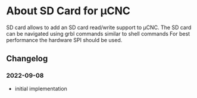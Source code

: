 # About SD Card for µCNC

SD card allows to add an SD card read/write support to µCNC.
The SD card can be navigated using grbl commands similar to shell commands
For best performance the hardware SPI should be used.

## Changelog

### 2022-09-08

- initial implementation
